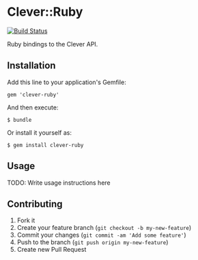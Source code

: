 # Clever::Ruby

[![Build Status](https://travis-ci.org/Clever/clever-ruby.png)](https://travis-ci.org/Clever/clever-ruby)

Ruby bindings to the Clever API.

## Installation

Add this line to your application's Gemfile:

    gem 'clever-ruby'

And then execute:

    $ bundle

Or install it yourself as:

    $ gem install clever-ruby

## Usage

TODO: Write usage instructions here

## Contributing

1. Fork it
2. Create your feature branch (`git checkout -b my-new-feature`)
3. Commit your changes (`git commit -am 'Add some feature'`)
4. Push to the branch (`git push origin my-new-feature`)
5. Create new Pull Request
